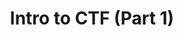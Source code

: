 ---
credit:
- SIGPwny
featured: false
recording: ''
slides: intro_to_ctf_1.pdf
tags:
- welcome 
- intro
- ctf
time_close: ''
time_start: 2017-02-01T18:00:00.000000Z
title: Intro to CTF (Part 1)
week_number: 2
---